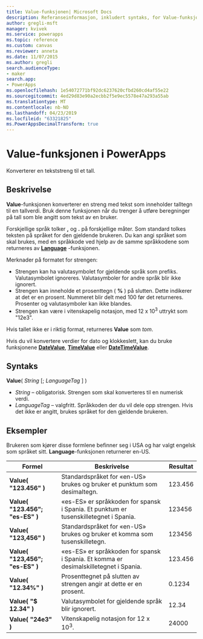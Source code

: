 ```yaml
---
title: Value-funksjonen| Microsoft Docs
description: Referanseinformasjon, inkludert syntaks, for Value-funksjonen i PowerApps
author: gregli-msft
manager: kvivek
ms.service: powerapps
ms.topic: reference
ms.custom: canvas
ms.reviewer: anneta
ms.date: 11/07/2015
ms.author: gregli
search.audienceType:
- maker
search.app:
- PowerApps
ms.openlocfilehash: 1e54072771bf92dc6237620cfbd260cd4af55e22
ms.sourcegitcommit: 4ed29d83e90a2ecbb2f5e9ec5578e47a293a55ab
ms.translationtype: MT
ms.contentlocale: nb-NO
ms.lasthandoff: 04/23/2019
ms.locfileid: "63321825"
ms.PowerAppsDecimalTransform: true
---
```

# <a name="value-function-in-powerapps"></a>Value-funksjonen i PowerApps
Konverterer en tekststreng til et tall.

## <a name="description"></a>Beskrivelse
**Value**-funksjonen konverterer en streng med tekst som inneholder talltegn til en tallverdi. Bruk denne funksjonen når du trenger å utføre beregninger på tall som ble angitt som tekst av en bruker.

Forskjellige språk tolker **,** og **.** på forskjellige måter.  Som standard tolkes teksten på språket for den gjeldende brukeren.  Du kan angi språket som skal brukes, med en språkkode ved hjelp av de samme språkkodene som returneres av **[Language](function-language.md)** -funksjonen.

Merknader på formatet for strengen:

* Strengen kan ha valutasymbolet for gjeldende språk som prefiks.  Valutasymbolet ignoreres.  Valutasymboler for andre språk blir ikke ignorert.
* Strengen kan inneholde et prosenttegn ( **%** ) på slutten. Dette indikerer at det er en prosent.  Nummeret blir delt med 100 før det returneres.  Prosenter og valutasymboler kan ikke blandes.
* Strengen kan være i vitenskapelig notasjon, med 12 x 10<sup>3</sup> uttrykt som "12e3".

Hvis tallet ikke er i riktig format, returneres **Value** som *tom*.

Hvis du vil konvertere verdier for dato og klokkeslett, kan du bruke funksjonene [**DateValue**](function-datevalue-timevalue.md), [**TimeValue**](function-datevalue-timevalue.md) eller [**DateTimeValue**](function-datevalue-timevalue.md).

## <a name="syntax"></a>Syntaks
**Value**( *String* [; *LanguageTag* ] )

* *String* – obligatorisk. Strengen som skal konverteres til en numerisk verdi.
* *LanguageTag* – valgfritt.  Språkkoden der du vil dele opp strengen.  Hvis det ikke er angitt, brukes språket for den gjeldende brukeren.

## <a name="examples"></a>Eksempler
Brukeren som kjører disse formlene befinner seg i USA og har valgt engelsk som språket sitt.  **Language**-funksjonen returnerer en-US.

| Formel | Beskrivelse | Resultat |
| --- | --- | --- |
| **Value( "123.456" )** |Standardspråket for «en-US» brukes og bruker et punktum som desimaltegn. |123.456 |
| **Value( "123.456"; "es-ES" )** |«es-ES» er språkkoden for spansk i Spania.  Et punktum er tusenskilletegnet i Spania. |123456 |
| **Value( "123,456" )** |Standardspråket for «en-US» brukes og bruker et komma som tusenskilletegn. |123456 |
| **Value( "123,456"; "es-ES" )** |«es-ES» er språkkoden for spansk i Spania.  Et komma er desimalskilletegnet i Spania. |123.456 |
| **Value( "12.34%" )** |Prosenttegnet på slutten av strengen angir at dette er en prosent. |0.1234 |
| **Value( "$ 12.34" )** |Valutasymbolet for gjeldende språk blir ignorert. |12.34 |
| **Value( "24e3" )** |Vitenskapelig notasjon for 12 x 10<sup>3</sup>. |24000 |

